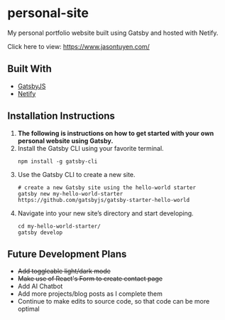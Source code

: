 # personal-site

My personal portfolio website built using Gatsby and hosted with Netify. 

Click here to view: https://www.jasontuyen.com/


## Built With

* [GatsbyJS](https://www.gatsbyjs.com/)
* [Netify](https://www.netlify.com/)


## Installation Instructions

1. **The following is instructions on how to get started with your own personal website using Gatsby.**
1. Install the Gatsby CLI using your favorite terminal.
	```shell
	npm install -g gatsby-cli
  	```
1. Use the Gatsby CLI to create a new site.
	```shell
	# create a new Gatsby site using the hello-world starter
	gatsby new my-hello-world-starter https://github.com/gatsbyjs/gatsby-starter-hello-world
	```
1. Navigate into your new site’s directory and start developing.
	```shell
	cd my-hello-world-starter/
	gatsby develop
	```


## Future Development Plans
* ~~Add toggleable light/dark mode~~
* ~~Make use of React's Form to create contact page~~
* Add AI Chatbot
* Add more projects/blog posts as I complete them
* Continue to make edits to source code, so that code can be more optimal 
